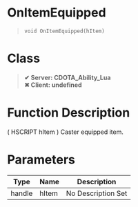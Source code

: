 # OnItemEquipped
> `void OnItemEquipped(hItem)`
# Class
> __✔ Server: CDOTA_Ability_Lua__  
> __✖ Client: undefined__  
# Function Description
( HSCRIPT hItem ) Caster equipped item.
# Parameters
Type|Name|Description
--|--|--
handle|hItem|No Description Set
